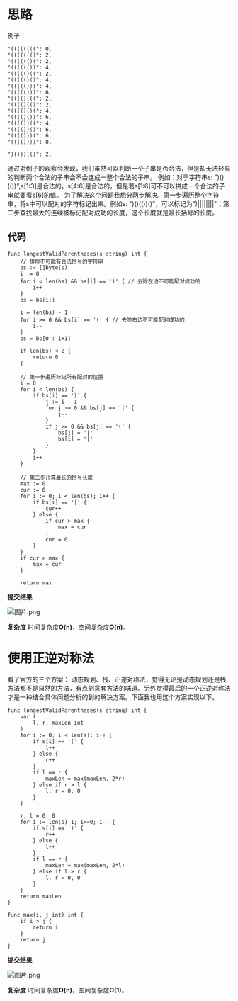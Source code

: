 # 思路
例子：
```
"((((((((": 0,
"((((((()": 2,
"(((((()(": 2,
"(((((())": 4,
"((((()((": 2,
"((((()()": 4,
"((((())(": 4,
"((((()))": 6,
"(((()(((": 2,
"(((()(()": 2,
"(((()()(": 4,
"(((()())": 6,
"(((())((": 4,
"(((())()": 6,
"(((()))(": 6,
"(((())))": 8,

")()))(()": 2, 
```
通过对例子的观察会发现，我们虽然可以判断一个子串是否合法，但是却无法轻易的判断两个合法的子串会不会连成一整个合法的子串。
例如：对于字符串s: ")()(())",s[1:3]是合法的，s[4:6]是合法的，但是若s[1:6]可不可以拼成一个合法的子串就要看s[6]的值。
为了解决这个问题我想分两步解决。第一步遍历整个字符串，将s中可以配对的字符标记出来。例如s: ")()(())()"，可以标记为")||||||||"；第二步查找最大的连续被标记配对成功的长度，这个长度就是最长括号的长度。

## 代码

```golang
func longestValidParentheses(s string) int {
	// 排除不可能有合法括号的字符串
	bs := []byte(s)
	i := 0
	for i < len(bs) && bs[i] == ')' { // 去除左边不可能配对成功的
		i++
	}
	bs = bs[i:]

	i = len(bs) - 1
	for i >= 0 && bs[i] == '(' { // 去除右边不可能配对成功的
		i--
	}
	bs = bs[0 : i+1]

	if len(bs) < 2 {
		return 0
	}

	// 第一步遍历标记所有配对的位置
	i = 0
	for i < len(bs) {
		if bs[i] == ')' {
			j := i - 1
			for j >= 0 && bs[j] == '|' {
				j--
			}
			if j >= 0 && bs[j] == '(' {
				bs[j] = '|'
				bs[i] = '|'
			}
		}
		i++
	}

	// 第二步计算最长的括号长度
	max := 0
	cur := 0
	for i := 0; i < len(bs); i++ {
		if bs[i] == '|' {
			cur++
		} else {
			if cur > max {
				max = cur
			}
			cur = 0
		}
	}
	if cur > max {
		max = cur
	}

	return max
```

**提交结果**

![图片.png](https://pic.leetcode-cn.com/5521e19e971fd1c2f2cc5b0b5b97f8aefb63e1324b4b47da351a47911252189a-%E5%9B%BE%E7%89%87.png)

**复杂度**
时间复杂度**O(n)**，空间复杂度**O(n)**。

# 使用正逆对称法
看了官方的三个方案： 动态规划、栈、正逆对称法，觉得无论是动态规划还是栈方法都不是自然的方法，有点刻意套方法的味道。另外觉得最后的一个正逆对称法才是一种结合具体问题分析的到的解决方案。下面我也用这个方案实现以下。
```golang
func longestValidParentheses(s string) int {
	var (
		l, r, maxLen int
	)
	for i := 0; i < len(s); i++ {
		if s[i] == '(' {
			l++
		} else {
			r++
		}
		if l == r {
			maxLen = max(maxLen, 2*r)
		} else if r > l {
			l, r = 0, 0
		}
	}

    r, l = 0, 0
	for i := len(s)-1; i>=0; i-- {
		if s[i] == ')' {
			r++
		} else {
			l++
		}
		if l == r {
			maxLen = max(maxLen, 2*l)
		} else if l > r {
			l, r = 0, 0
		}
	}
	return maxLen
}

func max(i, j int) int {
	if i > j {
		return i
	}
	return j
}
```

**提交结果**

![图片.png](https://pic.leetcode-cn.com/aeea275a08379b780925a0d3e35f66319e39cea5ac1a775d24f326b978e2614f-%E5%9B%BE%E7%89%87.png)

**复杂度**
时间复杂度**O(n)**，空间复杂度**O(1)**。
